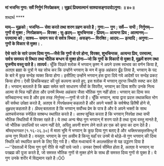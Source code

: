 **मां भजन्ति गुणा: सर्वे निर्गुणं निरपेक्षकम् ।** **सुहृदं प्रियमात्मानं साश्यासङ्गादयोऽगुणा: ॥ ४०॥** 

शब्दार्थ **** 

**माम्—** **मुझको** **; भजन्ति—** **सेवा करते तथा शरण ग्रहण करते है** **; गुणा:—** **गुण** **; सर्वे—** **सभी** **; निर्गुणम्—** **गुणों से मुक्त** **;** **निरपेक्षकम्—** **विरक्त** **; सु-हृदम्—** **शुभचिन्तक** **; प्रियम्—** **अत्यन्त प्रिय** **; आत्मानम्—** **परमात्मा को** **; साश्य—** **समान रूप से सर्वत्र** **स्थित** **; असङ्ग—** **विरक्ति** **; आदय:—** **इत्यादि** **; अगुणा:—** **गुणों के विकार से मुक्त।** **.** 

**ऐसे सारे के सारे उत्तम दिव्य गुण—जैसे कि गुणों से परे होना, विरक्त, शुभचिन्तक,** **अत्यन्त प्रिय, परमात्मा, सर्वत्र समरूप से स्थित तथा भौतिक बन्धन से मुक्त होना—जो कि गुणों** **के विकारों से मुक्त है, मुझमें शरण तथा पूजनीय वस्तु पाते है।** **तात्पर्य :** चूँकि पिछले श्लोक में भगवान् कृष्ण ने अपने उत्तम स्वभाव का वर्णन किया है, अतएव ब्रह्मा के पुत्रों ने यह सोच कर कि उन्होंने भगवान् के मन में कुछ अहंकार ढूँढ लिया है, भगवान् के पद के बारे में कुछ सन्देह व्यक्त किया होगा। इसीलिए उन्होंने भगवान् हंस द्वारा दिये गये आदेशों पर सन्देह प्रकट किया होगा। ऐसी हिचकिचाहट की पूर्व कल्पना करते हुए, इस श्लोक में भगवान् तुरन्त स्थिति स्पष्ट कर देते है। भगवान् बतलाते है कि ब्रह्मा समेत सारे साधारण जीवों के विपरीत, भगवान् का दिव्य शरीर उनके नित्य आत्मा से भिन्न नहीं होता और उनमें मिथ्या अहंकार जैसा भौतिक गुण नहीं होता। भगवान् का दिव्य रूप सच्चिदानन्द रूप है और इस तरह *निर्गुणम्* —गुणों से परे है। चूँकि भगवान्, माया द्वारा प्रदत्त तथाकथित भोग की सर्वथा उपेक्षा करते है, अतएव वे *निरपेक्षकम्* कहलाते है और अपने भक्तों के सर्वश्रेष्ठ हितैषी होने से, *सुहृदम्* कहलाते है। *प्रियम्* बतलाता है कि भगवान् सर्वोच्च प्रेम के पात्र है और वे अपने भक्तों के साथ आश्चर्यजनक स्नेहिल सश्बन्ध स्थापित करते है। *साश्य* सूचित करता है कि भगवान् निरपेक्ष तथा सभी भौतिक स्थितियों में विरक्त रहते है। ये तथा अन्य श्रेष्ठ गुण भगवान् में शरण पाते है तथा पूज्य वस्तु मानते है, जो भौतिक उपाधियों पर ध्यान नहीं देते, अपितु अपनी शरण लेने वाले हर एक को कृपा का दान देते है। *श्रीमद्भागवत* (१.१६-२६.३०) में माता भूमि ने भगवान् के कुछ दिव्य गुण बताए है और *भक्तिरसामृतसिन्धु* में अन्य गुण मिलते है। वस्तुत: भगवान् के गुण असीम है किन्तु यहाँ पर उनमें से थोड़े-से गुण भगवान् की दिव्य स्थिति को स्थापित करने के लिए दिए गये है। श्रील मध्वाचार्य ने *कालसंहिता* से यह उद्धरण दिया है—''देवताओं में दिव्य गुण पूर्ण रीति से नहीं पाये जाते। उनका ऐश्वर्य सीमित होता है, अतएव वे भगवान् या परब्रह्म की पूजा करते है, जो समस्त भौतिक गुणों से मुक्त होने के साथ ही समस्त दिव्य गुणों से युक्त है। ये गुण उनके शरीर में विद्यमान रहते है।ÓÓ  